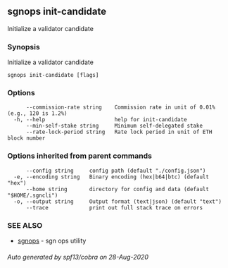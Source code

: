 ## sgnops init-candidate

Initialize a validator candidate

### Synopsis

Initialize a validator candidate

```
sgnops init-candidate [flags]
```

### Options

```
      --commission-rate string    Commission rate in unit of 0.01% (e.g., 120 is 1.2%)
  -h, --help                      help for init-candidate
      --min-self-stake string     Minimum self-delegated stake
      --rate-lock-period string   Rate lock period in unit of ETH block number
```

### Options inherited from parent commands

```
      --config string     config path (default "./config.json")
  -e, --encoding string   Binary encoding (hex|b64|btc) (default "hex")
      --home string       directory for config and data (default "$HOME/.sgncli")
  -o, --output string     Output format (text|json) (default "text")
      --trace             print out full stack trace on errors
```

### SEE ALSO

* [sgnops](sgnops.md)	 - sgn ops utility

###### Auto generated by spf13/cobra on 28-Aug-2020
